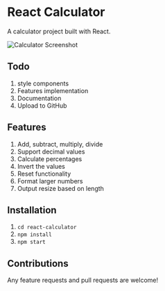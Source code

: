 # React Calculator

A calculator project built with React.

![Calculator Screenshot](https://i.imgur.com/rHHdqke.png)

## Todo
1. style components
2. Features implementation
3. Documentation
4. Upload to GitHub

## Features

1. Add, subtract, multiply, divide
2. Support decimal values
3. Calculate percentages
4. Invert the values
5. Reset functionality
6. Format larger numbers
7. Output resize based on length

## Installation

1. `cd react-calculator`
2. `npm install`
3. `npm start`

## Contributions

Any feature requests and pull requests are welcome!

